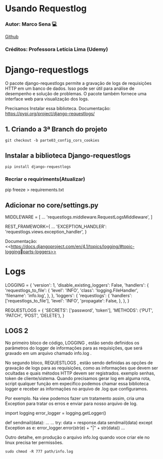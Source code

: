 # Usando Requestlog

### Autor: Marco Sena :computer:
[Github](https://github.com/MarcoSena2210/web_empresa)
### Créditos: Professora Letícia Lima (Udemy)

# Django-requestlogs
O pacote django-requestlogs permite a gravação de logs de requisições HTTP em um
banco de dados. Isso pode ser útil para análise de desempenho e solução de
problemas. O pacote também fornece uma interface web para visualização dos logs.

Precisamos Instalar essa biblioteca.
Documentação: <https://pypi.org/project/django-requestlogs/>

## 1. Criando a 3ª Branch do projeto
```
git checkout -b parte03_config_cors_cookies
```

## Instalar a biblioteca Django-requestlogs
```
pip install django-requestlogs
```

### Recriar o requiriments(Atualizar)
pip freeze > requirements.txt

## Adicionar no core/settings.py
MIDDLEWARE = [
...
'requestlogs.middleware.RequestLogsMiddleware',
]

REST_FRAMEWORK={
...
'EXCEPTION_HANDLER': 'requestlogs.views.exception_handler',
}

Documentação: <<https://docs.djangoproject.com/en/4.1/topics/logging/#topic-loggingparts-loggers>>

# Logs

LOGGING = {
    'version': 1,
    'disable_existing_loggers': False,
    'handlers': {
        'requestlogs_to_file': {
            'level': 'INFO',
            'class': 'logging.FileHandler',
            'filename': 'info.log',
        },
    },
    'loggers': {
        'requestlogs': {
            'handlers': ['requestlogs_to_file'],
            'level': 'INFO',
            'propagate': False,
        },
    },
}

REQUESTLOGS = {
    'SECRETS': ['password', 'token'],
    'METHODS': ('PUT', 'PATCH', 'POST', 'DELETE'),
}

## LOGS 2
No primeiro bloco de código, LOGGING , estão sendo definidos os parâmetros do logger
de informações para as requisições, que será gravado em um arquivo chamado
info.log .

No segundo bloco, REQUESTLOGS , estão sendo definidas as opções de gravação de logs
para as requisições, como as informações que devem ser ocultadas e quais
métodos HTTP devem ser registrados. exemplo senhas, token de cliente/sistema.
Quando precisamos gerar log em alguma rota, script qualquer função em expecifico
podemos chamar essa biblioteca logger e receber as informações no arquivo de .log
que configuramos.

Por exemplo. Na view podemos fazer um tratamento assim, cria uma Exception para
tratar os erros e enviar para nosso arquivo de log.

import logging
error_logger = logging.getLogger()

def sendmail(data):
...
...
try:
data = response.data
sendmail(data)
except Exception as e:
error_logger.error(str(e) + "|" + str(data))
...

Outro detalhe, em produção o arquivo info.log quando voce criar ele no linux
precisa ter permissões.
```
sudo chmod -R 777 path/info.log
```
